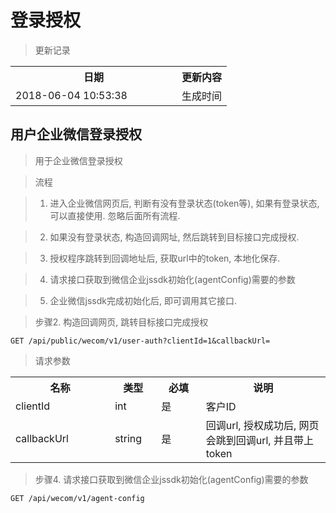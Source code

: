 # 登录授权

> 更新记录

<table>
    <tr>
        <th style="width:250px;">日期</th>
        <th>更新内容</th>
    </tr>
    <tr>
        <td>2018-06-04 10:53:38</td>
        <td>生成时间</td>
    </tr>
</table>

## 用户企业微信登录授权

> 用于企业微信登录授权

> 流程

> 1. 进入企业微信网页后, 判断有没有登录状态(token等), 如果有登录状态, 可以直接使用. 忽略后面所有流程.

> 2. 如果没有登录状态, 构造回调网址, 然后跳转到目标接口完成授权.

> 3. 授权程序跳转到回调地址后, 获取url中的token, 本地化保存.

> 4. 请求接口获取到微信企业jssdk初始化(agentConfig)需要的参数

> 5. 企业微信jssdk完成初始化后, 即可调用其它接口.

> 步骤2. 构造回调网页, 跳转目标接口完成授权

```
GET /api/public/wecom/v1/user-auth?clientId=1&callbackUrl=
```

>请求参数
<table>
    <tr>
        <th style="width:150px;">名称</th>
        <th style="width:60px;">类型</th>
        <th style="width:60px;">必填</th>
        <th style="width:200px;">说明</th>
    </tr>
    <tr>
        <td>clientId</td>
        <td>int</td>
        <td>是</td>
        <td>客户ID</td>
    </tr>
    <tr>
        <td>callbackUrl</td>
        <td>string</td>
        <td>是</td>
        <td>回调url, 授权成功后, 网页会跳到回调url, 并且带上token</td>
    </tr>
</table>

> 步骤4. 请求接口获取到微信企业jssdk初始化(agentConfig)需要的参数

```
GET /api/wecom/v1/agent-config
```
